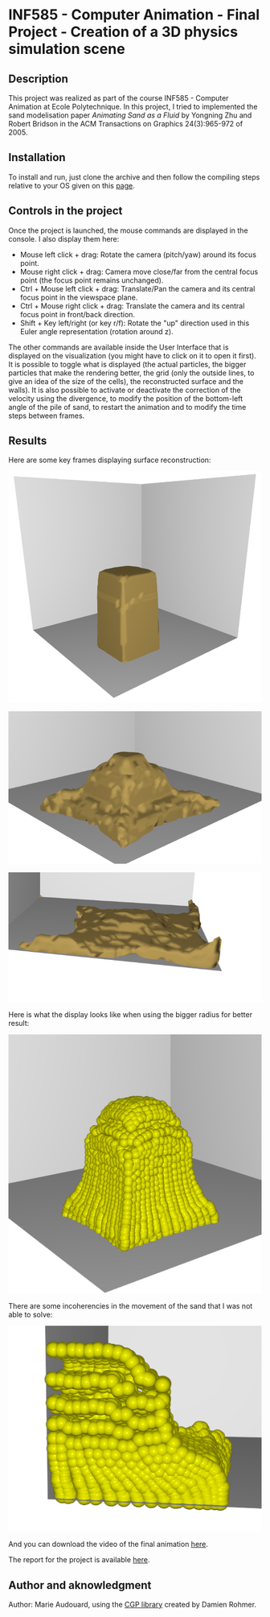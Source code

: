 # INF585 - Computer Animation - Final Project - Creation of a 3D physics simulation scene

## Description

This project was realized as part of the course INF585 - Computer Animation at Ecole Polytechnique.
In this project, I tried to implemented the sand modelisation paper _Animating Sand as a Fluid_ by Yongning Zhu and Robert Bridson in the ACM Transactions on Graphics 24(3):965-972 of 2005.

## Installation

To install and run, just clone the archive and then follow the compiling steps relative to your OS given on this [page](https://imagecomputing.net/cgp/compilation/content/01_compilation/index.html).

## Controls in the project

Once the project is launched, the mouse commands are displayed in the console.
I also display them here:

-  Mouse left click + drag: Rotate the camera (pitch/yaw) around its focus point.
-  Mouse right click + drag: Camera move close/far from the central focus point (the focus point remains unchanged).
-  Ctrl + Mouse left click + drag: Translate/Pan the camera and its central focus point in the viewspace plane.
-  Ctrl + Mouse right click + drag: Translate the camera and its central focus point in front/back direction.
-  Shift + Key left/right (or key r/f): Rotate the "up" direction used in this Euler angle representation (rotation around z).

The other commands are available inside the User Interface that is displayed on the visualization (you might have to click on it to open it first).
It is possible to toggle what is displayed (the actual particles, the bigger particles that make the rendering better, the grid (only the outside lines, to give an idea of the size of the cells), the reconstructed surface and the walls). It is also possible to activate or deactivate the correction of the velocity using the divergence, to modify the position of the bottom-left angle of the pile of sand, to restart the animation and to modify the time steps between frames.

## Results

Here are some key frames displaying surface reconstruction:

![](/media/start_anim.png)

![](/media/middle_anim.png)

![](/media/end_anim.png)

Here is what the display looks like when using the bigger radius for better result:

![](/media/with_part.png)

There are some incoherencies in the movement of the sand that I was not able to solve:

![](/media/layers.png)

And you can download the video of the final animation [here](/media/project_video.mp4).

The report for the project is available [here](/media/final_report.pdf).

## Author and aknowledgment

Author: Marie Audouard, using the [CGP library](https://imagecomputing.net/cgp/01_general/index.html) created by Damien Rohmer.
